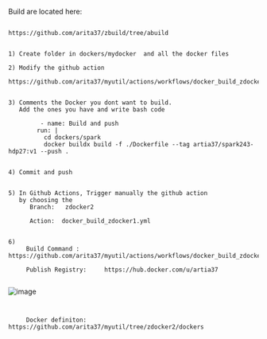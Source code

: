 
Build are located here:
```

https://github.com/arita37/zbuild/tree/abuild


1) Create folder in dockers/mydocker  and all the docker files

2) Modify the github action
   https://github.com/arita37/myutil/actions/workflows/docker_build_zdocker1.yml


3) Comments the Docker you dont want to build.
   Add the ones you have and write bash code

         - name: Build and push
        run: |
          cd dockers/spark
          docker buildx build -f ./Dockerfile --tag artia37/spark243-hdp27:v1 --push .


4) Commit and push


5) In Github Actions, Trigger manually the github action
   by choosing the 
      Branch:   zdocker2

      Action:  docker_build_zdocker1.yml


6)
     Build Command :     https://github.com/arita37/myutil/actions/workflows/docker_build_zdocker1.yml

     Publish Registry:     https://hub.docker.com/u/artia37


```





![image](https://user-images.githubusercontent.com/18707623/205652005-831bed7b-5342-4a9c-a411-7dff9521067d.png)





```


     Docker definiton:     https://github.com/arita37/myutil/tree/zdocker2/dockers



```